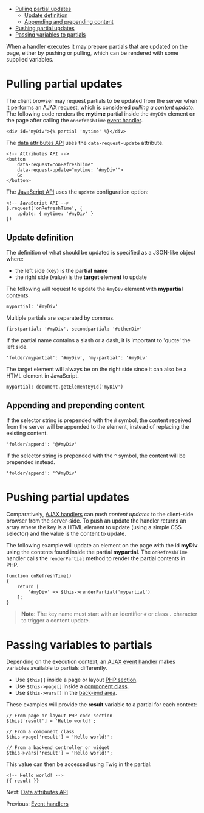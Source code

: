 *   [Pulling partial updates](#pulling-updates)
    *   [Update definition](#update-definition)
    *   [Appending and prepending content](#appending-prepending)
*   [Pushing partial updates](#pushing-updates)
*   [Passing variables to partials](#passing-variables)

When a handler executes it may prepare partials that are updated on the page, either by pushing or pulling, which can be rendered with some supplied variables.

<a name="pulling-updates"></a>

# Pulling partial updates

The client browser may request partials to be updated from the server when it performs an AJAX request, which is considered _pulling a content update_. The following code renders the **mytime** partial inside the `#myDiv` element on the page after calling the `onRefreshTime` [event handler](handlers.md).

    <div id="myDiv">{% partial 'mytime' %}</div>

The [data attributes API](attributes-api.md) uses the `data-request-update` attribute.

    <!-- Attributes API -->
    <button
        data-request="onRefreshTime"
        data-request-update="mytime: '#myDiv'">
        Go
    </button>

The [JavaScript API](javascript-api.md) uses the `update` configuration option:

    <!-- JavaScript API -->
    $.request('onRefreshTime', {
        update: { mytime: '#myDiv' }
    })

<a name="update-definition"></a>

## Update definition

The definition of what should be updated is specified as a JSON-like object where:

*   the left side (key) is the **partial name**
*   the right side (value) is the **target element** to update

The following will request to update the `#myDiv` element with **mypartial** contents.

    mypartial: '#myDiv'

Multiple partials are separated by commas.

    firstpartial: '#myDiv', secondpartial: '#otherDiv'

If the partial name contains a slash or a dash, it is important to 'quote' the left side.

    'folder/mypartial': '#myDiv', 'my-partial': '#myDiv'

The target element will always be on the right side since it can also be a HTML element in JavaScript.

    mypartial: document.getElementById('myDiv')

<a name="appending-prepending"></a>

## Appending and prepending content

If the selector string is prepended with the `@` symbol, the content received from the server will be appended to the element, instead of replacing the existing content.

    'folder/append': '@#myDiv'

If the selector string is prepended with the `^` symbol, the content will be prepended instead.

    'folder/append': '^#myDiv'

<a name="pushing-updates"></a>

# Pushing partial updates

Comparatively, [AJAX handlers](handlers.md) can _push content updates_ to the client-side browser from the server-side. To push an update the handler returns an array where the key is a HTML element to update (using a simple CSS selector) and the value is the content to update.

The following example will update an element on the page with the id **myDiv** using the contents found inside the partial **mypartial**. The `onRefreshTime` handler calls the `renderPartial` method to render the partial contents in PHP.

    function onRefreshTime()
    {
        return [
            '#myDiv' => $this->renderPartial('mypartial')
        ];
    }

> **Note:** The key name must start with an identifier `#` or class `.` character to trigger a content update.

<a name="passing-variables"></a>

# Passing variables to partials

Depending on the execution context, an [AJAX event handler](handlers.md) makes variables available to partials differently.

*   Use `$this[]` inside a page or layout [PHP section](../CMS/Themes.md#php-section).
*   Use `$this->page[]` inside a [component class](../plugin/components.md#ajax-handlers).
*   Use `$this->vars[]` in the [back-end area](../backend/controllers-ajax.md#ajax).

These examples will provide the **result** variable to a partial for each context:

    // From page or layout PHP code section
    $this['result'] = 'Hello world!';

    // From a component class
    $this->page['result'] = 'Hello world!';

    // From a backend controller or widget
    $this->vars['result'] = 'Hello world!';

This value can then be accessed using Twig in the partial:

    <!-- Hello world! -->
    {{ result }}

Next: [Data attributes API](attributes-api.md)

Previous: [Event handlers](handlers.md)
